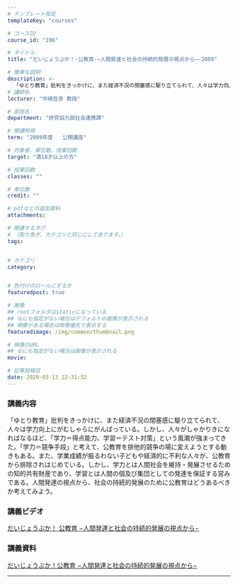 ```yaml
---
# テンプレート指定
templateKey: "courses"

# コースID
course_id: "196"

# タイトル
title: "だいじょうぶか！-公教育-−人間発達と社会の持続的発展の視点から−-2009"

# 簡単な説明
description: >-
  「ゆとり教育」批判をきっかけに、また経済不況の閉塞感に駆り立てられて、人々は学力向上にがむしゃらにがんばっている。しかし、人々がしゃかりきになればなるほど、「学力＝得点能力、学習＝テスト対策」という風潮が強まってきた。「学力＝競争手段」と考えて、公教育を排他的競争の場に変えようとする動きもある。また、学業成績が振るわない子どもや経済的に不利な人々が、公教育から排除されはじめている。しかし、学力とは ...
# 講師名
lecturer: "中嶋哲彦 教授"

# 部局名
department: "研究協力部社会連携課"

# 開講時限
term: "2009年度	公開講座"

# 対象者、単位数、授業回数
target: "満18才以上の方"

# 授業回数
classes: ""

# 単位数
credit: ""

# pdfなどの追加資料
attachments:

# 関連するタグ
# （取り急ぎ、カテゴリと同じにしてあります。）
tags:


# カテゴリ
category:


# 色付けのロールにするか
featuredpost: true

# 画像
## rootフォルダはstaticになっている
## なにも指定がない場合はデフォルトの画像が表示される
## 映像がある場合は映像優先で表示する
featuredimage: /img/common/thumbnail.png

# 映像のURL
## なにも指定がない場合は画像が表示される
movie: 

# 記事投稿日
date: 2020-03-13 22:31:32
---
```


### 講義内容

「ゆとり教育」批判をきっかけに、また経済不況の閉塞感に駆り立てられて、人々は学力向上にがむしゃらにがんばっている。しかし、人々がしゃかりきになればなるほど、「学力＝得点能力、学習＝テスト対策」という風潮が強まってきた。「学力＝競争手段」と考えて、公教育を排他的競争の場に変えようとする動きもある。また、学業成績が振るわない子どもや経済的に不利な人々が、公教育から排除されはじめている。しかし、学力とは人間社会を維持・発展させるための知的共有財産であり、学習とは人間の個及び集団としての発達を保証する営みである。人間発達の視点から、社会の持続的発展のために公教育はどうあるべきか考えてみよう。














### 講義ビデオ

[だいじょうぶか！ 公教育 −人間発達と社会の持続的発展の視点から−](https://nuvideo.media.nagoya-u.ac.jp/embed/f8a890682f6e50681063a7fe8ca83a082bbe38c1)

### 講義資料

[だいじょうぶか！公教育 −人間発達と社会の持続的発展の視点から−](http://ocw.nagoya-u.jp/files/196/nakajima.pdf) 












-----